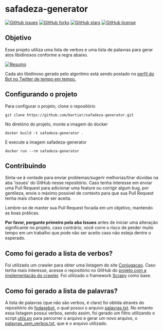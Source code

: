 # safadeza-generator

[![GitHub issues](https://img.shields.io/github/issues/bartier/safadeza-generator)](https://github.com/bartier/safadeza-generator/issues)
[![GitHub forks](https://img.shields.io/github/forks/bartier/safadeza-generator)](https://github.com/bartier/safadeza-generator/network)
[![GitHub stars](https://img.shields.io/github/stars/bartier/safadeza-generator)](https://github.com/bartier/safadeza-generator/stargazers)
[![GitHub license](https://img.shields.io/github/license/bartier/safadeza-generator)](https://github.com/bartier/safadeza-generator/blob/master/LICENSE)

## Objetivo
Esse projeto utiliza uma lista de verbos e uma lista de palavras para gerar atos libidinosos conforme a regra abaixo.

[![Resumo](https://user-images.githubusercontent.com/18057391/66723183-828f3980-edec-11e9-92dd-9c4a5215f2d8.png)](https://twitter.com/RamsesErebro/status/1104507809029328898)

Cada ato libidinoso gerado pelo algoritmo está sendo postado no [perfil do Bot no Twitter de tempo em tempo.](https://twitter.com/botsafado)

## Configurando o projeto

Para configurar o projeto, clone o repositório 

`git clone https://github.com/bartier/safadeza-generator.git`

No diretório do projeto, monte a imagem do docker

`docker build -t safadeza-generator .`

E execute a imagem safadeza-generator 

`docker run --rm safadeza-generator`

## Contribuindo

Sinta-se à vontade para enviar problemas/sugerir melhorias/tirar dúvidas na aba 'issues' do GitHub nesse repositório. Caso tenha
interesse em enviar uma Pull Request para adicionar uma feature ou corrigir algum bug, por gentileza, envie o máximo possível
de contexto para que sua Pull Request tenha mais chance de ser aceita.

Lembre-se de manter sua Pull Request focada em um objetivo, mantendo as boas práticas.

**Por favor, pergunte primeiro pela aba Issues** antes de iniciar uma alteração significante no projeto, caso contrário, você corre o risco de perder muito tempo em um trabalho
que pode não ser aceito caso não esteja dentre o esperado.

## Como foi gerado a lista de verbos?

Foi utilizado um crawler para obter uma listagem do site [Conjugacao](http://conjugacao.com.br/). Caso tenha mais interesse, acesse o
repositório no GitHub do [projeto com a implementação do crawler](https://github.com/bartier/conjugacaoScraper). 
Foi utilizado o framework [Scrapy](http://scrapy.org/) como base.

## Como foi gerado a lista de palavras?

A lista de palavras (que não são verbos, é claro) foi obtida através do repositório do [fodasebot](https://github.com/WyrmDT/fodasebot),
o qual possui o arquivo [palavras.txt](https://github.com/WyrmDT/fodasebot/blob/master/palavras.txt). No entanto essa listagem
possui verbos, sendo assim, foi gerado um filtro utilizando o script [utils.py](https://github.com/bartier/safadeza-generator/blob/master/utils.py) para
percorrer o arquivo e gerar um novo arquivo, o [palavras_sem_verbos.txt](https://github.com/bartier/safadeza-generator/blob/master/palavras_sem_verbos.txt), que é o arquivo
utilizado.

